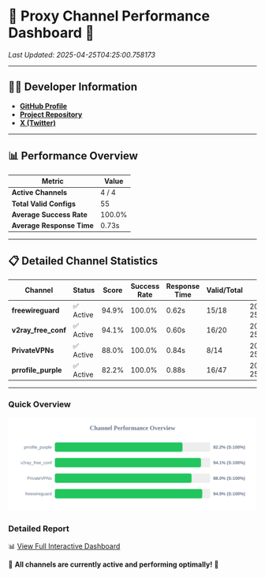 # 🌟 Proxy Channel Performance Dashboard 🌟

_Last Updated: 2025-04-25T04:25:00.758173_

---

## 👩‍💻 Developer Information

- **[GitHub Profile](https://github.com/4n0nymou3)**  
- **[Project Repository](https://github.com/4n0nymou3/multi-proxy-config-fetcher)**  
- **[X (Twitter)](https://x.com/4n0nymou3)**  

---

## 📊 Performance Overview

| Metric                | Value       |
|-----------------------|-------------|
| **Active Channels**   | 4 / 4       |
| **Total Valid Configs** | 55          |
| **Average Success Rate** | 100.0%      |
| **Average Response Time** | 0.73s       |

---

## 📋 Detailed Channel Statistics

| Channel          | Status     | Score  | Success Rate | Response Time | Valid/Total | Last Success               |
|------------------|------------|--------|--------------|---------------|-------------|----------------------------|
| **freewireguard**  | ✅ Active  | 94.9%  | 100.0% | 0.62s         | 15/18       | 2025-04-25T04:25:00.756616 |
| **v2ray_free_conf**  | ✅ Active  | 94.1%  | 100.0% | 0.60s         | 16/20       | 2025-04-25T04:24:59.231934 |
| **PrivateVPNs**  | ✅ Active  | 88.0%  | 100.0% | 0.84s         | 8/14       | 2025-04-25T04:25:00.106598 |
| **prrofile_purple**  | ✅ Active  | 82.2%  | 100.0% | 0.88s         | 16/47       | 2025-04-25T04:24:58.602106 |

---

### Quick Overview
<div align="center">
  <a href="https://raw.githubusercontent.com/nullluser/NullRepo/refs/heads/main/assets/channel_stats_chart.svg">
    <img src="https://raw.githubusercontent.com/nullluser/NullRepo/refs/heads/main/assets/channel_stats_chart.svg" alt="Source Performance Statistics" width="800">
  </a>
</div>

### Detailed Report
📊 [View Full Interactive Dashboard](https://htmlpreview.github.io/?https://github.com/nullluser/NullRepo/blob/main/assets/performance_report.html)

🎉 **All channels are currently active and performing optimally!** 🎉
